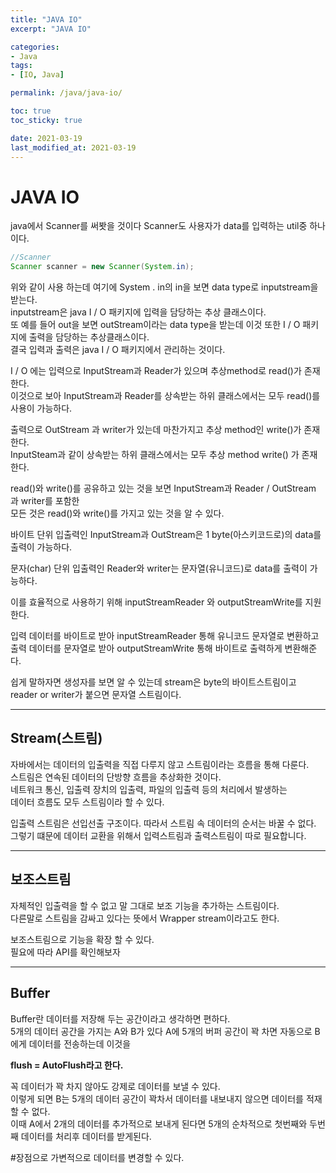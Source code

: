 ```yaml
---
title: "JAVA IO"
excerpt: "JAVA IO"

categories:
- Java
tags:
- [IO, Java]

permalink: /java/java-io/

toc: true
toc_sticky: true

date: 2021-03-19
last_modified_at: 2021-03-19
---
```

# JAVA IO

java에서 Scanner를 써봣을 것이다 Scanner도 사용자가 data를 입력하는 util중 하나이다.

```java
//Scanner
Scanner scanner = new Scanner(System.in);
```

위와 같이 사용 하는데 여기에 System . in의 in을 보면 data type로 inputstream을 받는다.  
inputstream은 java I / O 패키지에 입력을 담당하는 추상 클래스이다.  
또 예를 들어 out을 보면 outStream이라는 data type을 받는데 이것 또한 I / O 패키지에 출력을 담당하는 추상클래스이다.  
결국 입력과 출력은 java I / O 패키지에서 관리하는 것이다.

I / O 에는 입력으로 InputStream과 Reader가 있으며 추상method로 read()가 존재한다.  
이것으로 보아 InputStream과 Reader를 상속받는 하위 클래스에서는 모두 read()를 사용이 가능하다.

출력으로 OutStream 과 writer가 있는데 마찬가지고 추상 method인 write()가 존재한다.  
InputSteam과 같이 상속받는 하위 클래스에서는 모두 추상 method write() 가 존재한다.

read()와 write()를 공유하고 있는 것을 보면 InputStream과 Reader / OutStream 과 writer를 포함한  
모든 것은 read()와 write()를 가지고 있는 것을 알 수 있다.

바이트 단위 입출력인 InputStream과 OutStream은 1 byte(아스키코드로)의 data를 출력이 가능하다.

문자(char) 단위 입출력인 Reader와 writer는 문자열(유니코드)로 data를 출력이 가능하다.

이를 효율적으로 사용하기 위해 inputStreamReader 와 outputStreamWrite를 지원한다.

입력 데이터를 바이트로 받아 inputStreamReader 통해 유니코드 문자열로 변환하고  
출력 데이터를 문자열로 받아 outputStreamWrite 통해 바이트로 출력하게 변환해준다.

쉽게 말하자면 생성자를 보면 알 수 있는데 stream은 byte의 바이트스트림이고  
reader or writer가 붙으면 문자열 스트림이다.  

---

## Stream(스트림)

자바에서는 데이터의 입출력을 직접 다루지 않고 스트림이라는 흐름을 통해 다룬다.  
스트림은 연속된 데이터의 단방향 흐름을 추상화한 것이다.  
네트워크 통신, 입출력 장치의 입출력, 파일의 입출력 등의 처리에서 발생하는  
데이터 흐름도 모두 스트림이라 할 수 있다.

입출력 스트림은 선입선출 구조이다. 따라서 스트림 속 데이터의 순서는 바꿀 수 없다.  
그렇기 떄문에 데이터 교환을 위해서 입력스트림과 출력스트림이 따로 필요합니다.

---

## 보조스트림

자체적인 입출력을 할 수 없고 말 그대로 보조 기능을 추가하는 스트림이다.  
다른말로 스트림을 감싸고 있다는 뜻에서 Wrapper stream이라고도 한다.

보조스트림으로 기능을 확장 할 수 있다.  
필요에 따라 API를 확인해보자

---

## Buffer

Buffer란 데이터를 저장해 두는 공간이라고 생각하면 편하다.  
5개의 데이터 공간을 가지는 A와 B가 있다 A에 5개의 버퍼 공간이 꽉 차면 자동으로 B에게 데이터를 전송하는데 이것을

**flush = AutoFlush라고 한다.**

꼭 데이터가 꽉 차지 않아도 강제로 데이터를 보낼 수 있다.  
이렇게 되면 B는 5개의 데이터 공간이 꽉차서 데이터를 내보내지 않으면 데이터를 적재할 수 없다.  
이때 A에서 2개의 데이터를 추가적으로 보내게 된다면 5개의 순차적으로 첫번째와 두번째 데이터를 처리후 데이터를 받게된다.

#장점으로 가변적으로 데이터를 변경할 수 있다.
